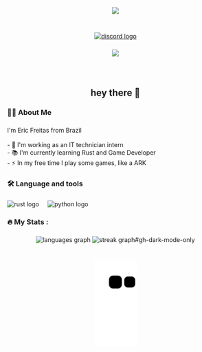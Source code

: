 <div align="center">
  <img height="150" src="https://share.creavite.co/660614a0d28c88b11e60b9fc.gif"  />
</div>

###

<br clear="both">

<div align="center">
  <a href="https://discord.com/users/1064162067919163485" target="_blank">
    <img src="https://raw.githubusercontent.com/maurodesouza/profile-readme-generator/master/src/assets/icons/social/discord/default.svg" width="37" height="25" alt="discord logo"  />
  </a>
</div>

###

<div align="center">
  <img src="https://visitor-badge.laobi.icu/badge?page_id=freitaseric.freitaseric&left_color=dimgray&right_color=crimson&left_text=visitantes"  />
</div>

###

<br clear="both">

<h2 align="center">hey there 👋</h2>

###

<h3 align="left">👩‍💻  About Me</h3>

###

<p align="left">I'm Eric Freitas from Brazil<br><br>- 🔭 I'm working as an IT technician intern<br>- 📚 I'm currently learning Rust and Game Developer<br>- ⚡ In my free time I play some games, like a ARK</p>

###

<h3 align="left">🛠 Language and tools</h3>

###

<div align="left">
  <img src="https://cdn.jsdelivr.net/gh/devicons/devicon/icons/rust/rust-original.svg" height="40" alt="rust logo"  />
  <img width="12" />
  <img src="https://cdn.jsdelivr.net/gh/devicons/devicon/icons/python/python-original.svg" height="40" alt="python logo"  />
</div>

###

<h3 align="left">🔥   My Stats :</h3>

###

<div align="center">
  <img src="https://github-readme-stats.vercel.app/api/top-langs?username=freitaseric&locale=en&hide_title=false&layout=compact&card_width=320&langs_count=5&theme=synthwave&hide_border=true&order=2&exclude_repo=site-leandro#gh-dark-mode-only" height="150" alt="languages graph"  />
  <img src="https://streak-stats.demolab.com?user=freitaseric&locale=en&mode=weekly&theme=synthwave&hide_border=true&border_radius=8&order=3" height="150" alt="streak graph#gh-dark-mode-only"  />
</div>

###

<br clear="both">

<div align="center">
  <img height="200" src="https://raw.githubusercontent.com/freitaseric/freitaseric/output/snake.svg"  />
</div>

###
